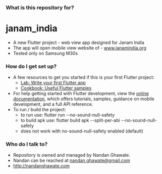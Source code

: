 ### What is this repository for? ###

# janam_india
* A new Flutter project - web view app designed for Janam India
* The app will open mobile view website of - www.janamindia.org
* Tested only on Samsung M30s 

### How do I get set up? ###

* A few resources to get you started if this is your first Flutter project:
    - [Lab: Write your first Flutter app](https://docs.flutter.dev/get-started/codelab)
    - [Cookbook: Useful Flutter samples](https://docs.flutter.dev/cookbook)
* For help getting started with Flutter development, view the [online documentation](https://docs.flutter.dev/), which offers tutorials, samples, guidance on mobile development, and a full API reference.
* To run / build the project:
    - to run use: flutter run --no-sound-null-safety
    - to build apk use: flutter build apk --split-per-abi --no-sound-null-safety
    - does not work with no-sound-null-safety enabled (default)

### Who do I talk to? ###

* Repository is owned and managed by Nandan Ghawate.
* Nandan can be reached at nandan.ghawate@gmail.com
* http://nandanghawate.com